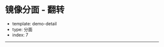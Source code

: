 # 镜像分面 - 翻转

- template: demo-detail
- type: 分面
- index: 7
----

<script>
$.getJSON('../../static/data/diamond.json',function (data) {
    var Stat = G2.Stat;
    var Frame = G2.Frame;
    var chart = new G2.Chart({
      id: 'c1',
      width: 1000,
      height: 500,
      plotCfg: {
        margin: [45,80,80,80]
      }
    });
    var frame = new Frame(data);
    frame.addCol('caratGroup',function(obj){
      if (obj.carat > 1){
        return 1;
      }else{
        return 0;
      }
    });
    var defs = {
      'caratGroup': { // 由于镜像坐标系仅支持存在2个分类的字段，所以我们构建仅有2个分类的字段
        type: 'cat',
        values: ['小钻石 < 1克拉','大钻石 >= 1克拉'], 
        alias: '钻石大小'
      }
    };
    chart.source(frame,defs);
    
    chart.legend('caratGroup',false);
    chart.facet(['caratGroup'],{ // 镜像分面
      type: 'mirror',
      transpose: true,
      margin: 100
    });
    chart.interval().position(Stat.summary.percent(Stat.summary.count(Stat.bin.rect('depth')))).color('caratGroup');
    chart.render();
}); 

</script>
